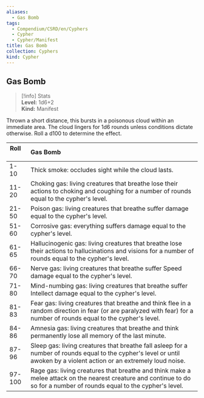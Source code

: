 ```yaml
---
aliases:
  - Gas Bomb
tags:
  - Compendium/CSRD/en/Cyphers
  - Cypher
  - Cypher/Manifest
title: Gas Bomb
collection: Cyphers
kind: Cypher
---
```

## Gas Bomb  
>[!info] Stats  
> **Level:** 1d6+2  
> **Kind:** Manifest
  
Thrown a short distance, this bursts in a poisonous cloud within an immediate area. The cloud lingers for 1d6 rounds unless conditions dictate otherwise. Roll a d100 to determine the effect.  

|  Roll &nbsp; &nbsp; &nbsp; | Gas Bomb  |  
| ------------- | :----------- |  
| 1-10 | Thick smoke: occludes sight while the cloud lasts. |  
| 11-20 | Choking gas: living creatures that breathe lose their actions to choking and coughing for a number of rounds equal to the cypher's level. |  
| 21-50 | Poison gas: living creatures that breathe suffer damage equal to the cypher's level. |  
| 51-60 | Corrosive gas: everything suffers damage equal to the cypher's level. |  
| 61-65 | Hallucinogenic gas: living creatures that breathe lose their actions to hallucinations and visions for a number of rounds equal to the cypher's level. |  
| 66-70 | Nerve gas: living creatures that breathe suffer Speed damage equal to the cypher's level. |  
| 71-80 | Mind-numbing gas: living creatures that breathe suffer Intellect damage equal to the cypher's level. |  
| 81-83 | Fear gas: living creatures that breathe and think flee in a random direction in fear (or are paralyzed with fear) for a number of rounds equal to the cypher's level. |  
| 84-86 | Amnesia gas: living creatures that breathe and think permanently lose all memory of the last minute. |  
| 87-96 | Sleep gas: living creatures that breathe fall asleep for a number of rounds equal to the cypher's level or until awoken by a violent action or an extremely loud noise. |  
| 97-100 | Rage gas: living creatures that breathe and think make a melee attack on the nearest creature and continue to do so for a number of rounds equal to the cypher's level. |